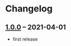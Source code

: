 # Changelog

## [1.0.0](https://github.com/pdir/business-reviews-bundle/tree/1.0.0) – 2021-04-01

- first release
